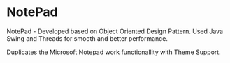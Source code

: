 # NotePad
NotePad -  Developed based on Object Oriented Design Pattern. Used Java Swing and Threads for smooth and better performance.

Duplicates the Microsoft Notepad work functionallity with Theme Support.
